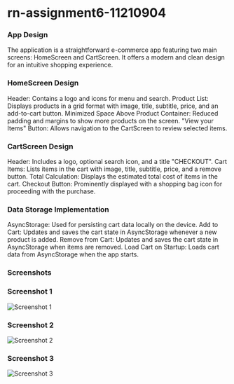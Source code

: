 # rn-assignment6-11210904

### App Design
The application is a straightforward e-commerce app featuring two main screens: HomeScreen and CartScreen. It offers a modern and clean design for an intuitive shopping experience.


### HomeScreen Design
Header: Contains a logo and icons for menu and search.
Product List: Displays products in a grid format with image, title, subtitle, price, and an add-to-cart button.
Minimized Space Above Product Container: Reduced padding and margins to show more products on the screen.
"View your Items" Button: Allows navigation to the CartScreen to review selected items.


### CartScreen Design
Header: Includes a logo, optional search icon, and a title "CHECKOUT".
Cart Items: Lists items in the cart with image, title, subtitle, price, and a remove button.
Total Calculation: Displays the estimated total cost of items in the cart.
Checkout Button: Prominently displayed with a shopping bag icon for proceeding with the purchase.


### Data Storage Implementation
AsyncStorage: Used for persisting cart data locally on the device.
Add to Cart: Updates and saves the cart state in AsyncStorage whenever a new product is added.
Remove from Cart: Updates and saves the cart state in AsyncStorage when items are removed.
Load Cart on Startup: Loads cart data from AsyncStorage when the app starts.

### Screenshots

### Screenshot 1
![Screenshot 1](my-app\Screenshots\ss1.jpg)

### Screenshot 2
![Screenshot 2](my-app\Screenshots\ss2.jpg)

### Screenshot 3
![Screenshot 3](my-app\Screenshots\ss3.jpg)





